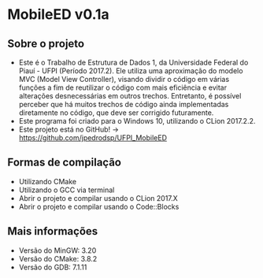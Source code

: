 ﻿# MobileED v0.1a

## Sobre o projeto
- Este é o Trabalho de Estrutura de Dados 1, da Universidade Federal do Piauí - UFPI (Período 2017.2). Ele utiliza uma aproximação do modelo MVC (Model View Controller), visando dividir o código em várias funções a fim de reutilizar o código com mais eficiência e evitar alterações desnecessárias em outros trechos. Entretanto, é possível perceber que há muitos trechos de código ainda implementadas diretamente no código, que deve ser corrigido futuramente.
- Este programa foi criado para o Windows 10, utilizando o CLion 2017.2.2.
- Este projeto está no GitHub! -> https://github.com/jpedrodsp/UFPI_MobileED

## Formas de compilação
- Utilizando CMake
- Utilizando o GCC via terminal
- Abrir o projeto e compilar usando o CLion 2017.X
- Abrir o projeto e compilar usando o Code::Blocks

## Mais informações
- Versão do MinGW: 3.20
- Versão do CMake: 3.8.2
- Versão do GDB: 7.1.11